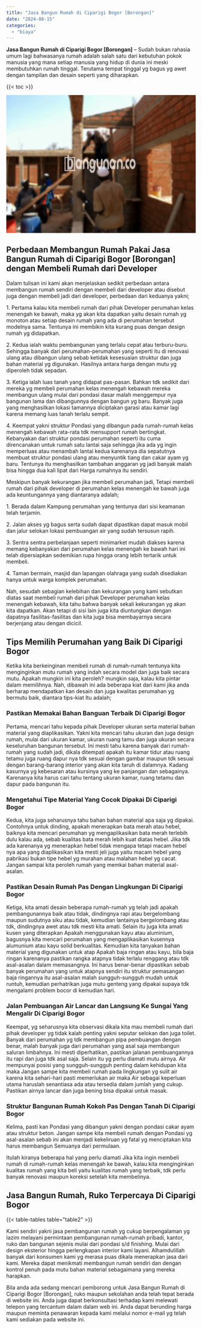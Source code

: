 ```yaml
---
title: "Jasa Bangun Rumah di Ciparigi Bogor [Borongan]"
date: "2024-08-15"
categories: 
  - "biaya"
---
```


**Jasa Bangun Rumah di Ciparigi Bogor \[Borongan\]** – Sudah bukan rahasia umum lagi bahwasanya rumah adalah salah satu dari kebutuhan pokok manusia yang mana setiap manusia yang hidup di dunia ini meski membutuhkan rumah tinggal. Terutama tempat tinggal yg bagus yg awet dengan tampilan dan desain seperti yang diharapkan.

{{< toc >}}

![Jasa Bangun Rumah di Ciparigi Bogor [Borongan]](/images/borong-bangunan-36.png)

## Perbedaan Membangun Rumah Pakai Jasa Bangun Rumah di Ciparigi Bogor \[Borongan\] dengan Membeli Rumah dari Developer

Dalam tulisan ini kami akan menjelaskan sedikit perbedaan antara membangun rumah sendiri dengan membeli dari developer atau disebut juga dengan membeli jadi dari developer, perbedaan dari keduanya yakni;

1\. Pertama kalau kita membeli rumah dari pihak Developer perumahan kelas menengah ke bawah, maka yg akan kita dapatkan yaitu desain rumah yg monoton atau setiap desain rumah yang ada di perumahan tersebut modelnya sama. Tentunya ini membikin kita kurang puas dengan design rumah yg didapatkan.

2\. Kedua ialah waktu pembangunan yang terlalu cepat atau terburu-buru. Sehingga banyak dari perumahan-perumahan yang seperti itu di renovasi ulang atau dibangun ulang sebab ketidak kesesuaian struktur dan juga bahan material yg digunakan. Hasilnya antara harga dengan mutu yg diperoleh tidak sepadan.

3\. Ketiga ialah luas tanah yang didapat pas-pasan. Bahkan tdk sedikit dari mereka yg membeli perumahan kelas menengah kebawah mereka membangun ulang mulai dari pondasi dasar malah menggempur nya bangunan lama dan dibangunnya dengan bangun yg baru. Banyak juga yang menghasilkan lokasi tamannya diciptakan garasi atau kamar lagi karena memang luas tanah terlalu sempit.

4\. Keempat yakni struktur Pondasi yang dibangun pada rumah-rumah kelas menengah kebawah rata-rata tdk mensupport rumah bertingkat. Kebanyakan dari struktur pondasi perumahan seperti itu cuma direncanakan untuk rumah satu lantai saja sehingga jika ada yg ingin memperluas atau menambah lantai kedua karenanya dia sepatutnya membuat struktur pondasi ulang atau menyuntik tiang dan cakar ayam yg baru. Tentunya itu menghasilkan tambahan anggaran yg jadi banyak malah bisa hingga dua kali lipat dari Harga rumahnya itu sendiri.

Meskipun banyak kekurangan jika membeli perumahan jadi, Tetapi membeli rumah dari pihak developer di perumahan kelas menengah ke bawah juga ada keuntungannya yang diantaranya adalah;

1\. Berada dalam Kampung perumahan yang tentunya dari sisi keamanan telah terjamin.

2\. Jalan akses yg bagus serta sudah dapat dipastikan dapat masuk mobil dan jalur selokan lokasi pembuangan air yang sudah tersusun rapih.

3\. Sentra sentra perbelanjaan seperti minimarket mudah diakses karena memang kebanyakan dari perumahan kelas menengah ke bawah hari ini telah dipersiapkan sedemikian rupa hingga orang lebih tertarik untuk membeli.

4\. Taman bermain, masjid dan lapangan olahraga yang sudah disediakan hanya untuk warga komplek perumahan.

Nah, sesudah sebagian kelebihan dan kekurangan yang kami sebutkan diatas saat membeli rumah dari pihak Developer perumahan kelas menengah kebawah, kita tahu bahwa banyak sekali kekurangan yg akan kita dapatkan. Akan tetapi di sisi lain juga kita diuntungkan dengan dapatnya fasilitas-fasilitas dan kita juga bisa membayarnya secara berjenjang atau dengan dicicil.

## Tips Memilih Perumahan yang Baik Di Ciparigi Bogor

Ketika kita berkeinginan membeli rumah di rumah-rumah tentunya kita menginginkan mutu rumah yang indah secara model dan juga baik secara mutu. Apakah mungkin ini kita peroleh? mungkin saja, kalau kita pintar dalam memilihnya. Nah, dibawah ini ada beberapa kiat dari kami jika anda berharap mendapatkan kan desain dan juga kwalitas perumahan yg bermutu baik, diantara tips-kiat Itu adalah;

### Pastikan Memakai Bahan Banguan Terbaik Di Ciparigi Bogor

Pertama, mencari tahu kepada pihak Developer ukuran serta material bahan material yang diaplikasikan. Yakni kita mencari tahu ukuran dan juga design rumah, mulai dari ukuran kamar, ukuran ruang tamu dan juga ukuran secara keseluruhan bangunan tersebut. Ini mesti tahu karena banyak dari rumah-rumah yang sudah jadi, dikala ditempati apakah itu kamar tidur atau ruang tetamu juga ruang dapur nya tdk sesuai dengan gambar maupun tdk sesuai dengan barang-barang interior yang akan kita taruh di dalamnya. Kadang kasurnya yg kebesaran atau kursinya yang ke panjangan dan sebagainya. Karenanya kita harus cari tahu tentang ukuran kamar, ruang tetamu dan dapur pada bangunan itu.

### Mengetahui Tipe Material Yang Cocok Dipakai Di Ciparigi Bogor

Kedua, kita juga seharusnya tahu bahan bahan material apa saja yg dipakai. Contohnya untuk dinding, apakah menerapkan bata merah atau hebel, baiknya kita mencari perumahan yg mengaplikasikan bata merah terlebih dulu kalau ada, sebab kualitas bata merah lebih kuat diatas hebel. Jika tdk ada karenanya yg menerapkan hebel tidak mengapa tetapi macam hebel nya apa yang diaplikasikan kita mesti jeli juga yaitu macam hebel yang pabrikasi bukan tipe hebel yg murahan atau malahan hebel yg cacat. Jangan sampai kita peroleh rumah yang memkai bahan material asal-asalan.

### Pastikan Desain Rumah Pas Dengan Lingkungan Di Ciparigi Bogor

Ketiga, kita amati desain beberapa rumah-rumah yg telah jadi apakah pembangunannya baik atau tidak, dindingnya rapi atau bergelombang maupun sudutnya siku atau tidak, kemudian lantainya bergelombang atau tdk, dindingnya awet atau tdk mesti kita amati. Selain itu juga kita amati kusen yang diterapkan Apakah menggunakan kayu atau aluminium, bagusnya kita mencari perumahan yang mengaplikasikan kusennya alumunium atau kayu solid berkualitas. Kemudian kita tanyakan bahan material yang digunakan untuk atap Apakah baja ringan atau kayu, bila baja ringan karenanya pastikan rangka atapnya tidak terlalu renggang atau tdk asal-asalan dalam memasangnya. Ini harus benar-benar dipastikan sebab banyak perumahan yang untuk atapnya sendiri itu struktur pemasangan baja ringannya itu asal-asalan malah sungguh-sungguh mudah untuk runtuh, kemudian perhatrikan juga mutu genteng yang dipakai supaya tdk mengalami problem bocor di kemudian hari.

### Jalan Pembuangan Air Lancar dan Langsung Ke Sungai Yang Mengalir Di Ciparigi Bogor

Keempat, yg seharusnya kita observasi dikala kita mau membeli rumah dari pihak developer yg tidak kalah penting yakni seputar selokan dan juga toilet. Banyak dari perumahan yg tdk membangun pipa pembuangan dengan benar, malah banyak juga dari perumahan yang asal saja membangun saluran limbahnya. Ini mesti diperhatikan, pastikan jalanan pembuangannya itu rapi dan juga tdk asal saja. Selain itu yg perlu diamati mutu airnya. Air mempunyai posisi yang sungguh-sungguh penting dalam kehidupan kita maka Jangan sampe kita membeli rumah pada lingkungan yg sulit air karena kita sehari-hari pasti memerlukan air maka Air sebagai keperluan utama haruslah senantiasa ada atau tersedia dalam jumlah yang cukup. Pastikan airnya lancar dan juga bening bisa dipakai untuk masak.

### Struktur Bangunan Rumah Kokoh Pas Dengan Tanah Di Ciparigi Bogor

Kelima, pasti kan Pondasi yang dibangun yakni dengan pondasi cakar ayam atau struktur beton. Jangan sampe kita membeli rumah dengan Pondasi yg asal-asalan sebab ini akan menjadi kekeliruan yg fatal yg menciptakan kita harus membangun Semuanya dari permulaan.

Itulah kiranya beberapa hal yang perlu diamati Jika kita ingin membeli rumah di rumah-rumah kelas menengah ke bawah, kalau kita menginginkan kualitas rumah yang kita beli yaitu kualitas rumah yang terbaik, tdk perlu banyak renovasi maupun koreksi setelah kita membelinya.

## Jasa Bangun Rumah, Ruko Terpercaya Di Ciparigi Bogor

{{< table-tables table="table2" >}}

Kami sendiri yakni jasa pembangunan rumah yg cukup berpengalaman yg lazim melayani permintaan pembangunan rumah-rumah pribadi, kantor, ruko dan bangunan sejenis mulai dari pondasi s/d finishing. Mulai dari design eksterior hingga perlengkapan interior kami layani. Alhamdulillah banyak dari konsumen kami yg merasa puas dikala menerapkan jasa dari kami. Mereka dapat menikmati membangun rumah sendiri dan dengan kontrol penuh pada mutu bahan material sebagaimana yang mereka harapkan.

Bila anda ada sedang mencari pemborong untuk Jasa Bangun Rumah di Ciparigi Bogor \[Borongan\], ruko maupun sekolahan anda telah tepat berada di website ini. Anda juga dapat berkonsultasi terhadap kami melewati telepon yang tercantum dalam dalam web ini. Anda dapat berunding harga maupun meminta penawaran kepada kami melalui nomor e-mail yg telah kami sediakan pada website ini.
